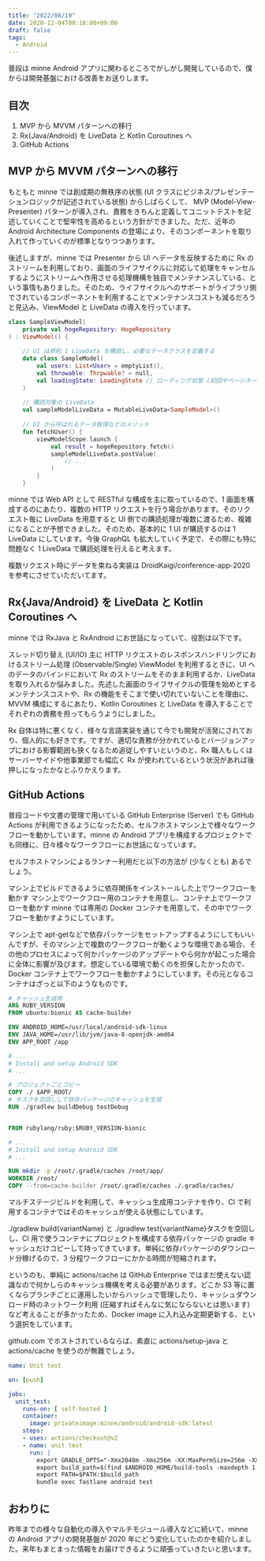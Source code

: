 ```yaml
---
title: "2022/08/19"
date: 2020-12-04T00:18:00+09:00
draft: false
tags:
  - Android
---
```


普段は minne Android アプリに関わるところでがしがし開発しているので、僕からは開発基盤における改善をお送りします。


## 目次
1. MVP から MVVM パターンへの移行
1. Rx{Java/Android} を LiveData と Kotlin Coroutines へ
1. GitHub Actions

## MVP から MVVM パターンへの移行
もともと minne では創成期の無秩序の状態 (UI クラスにビジネス/プレゼンテーションロジックが記述されている状態) からしばらくして、 MVP (Model-View-Presenter) パターンが導入され、責務をきちんと定義してユニットテストを記述していくことで堅牢性を高めるという方針ができました。ただ、近年の Android Architecture Components の登場により、そのコンポーネントを取り入れて作っていくのが標準となりつつあります。

後述しますが、minne では Presenter から UI へデータを反映するために Rx のストリームを利用しており、画面のライフサイクルに対応して処理をキャンセルするようにストリームへ作用させる処理機構を独自でメンテナンスしている、という事情もありました。そのため、ライフサイクルへのサポートがライブラリ側でされているコンポーネントを利用することでメンテナンスコストも減るだろうと見込み、ViewModel と LiveData の導入を行っています。

```kotlin
class SampleViewModel(
    private val hogeRepository: HogeRepository
) : ViewModel() {
    
    // UI は原則 1 LiveData を購読し、必要なデータクラスを定義する
    data class SampleModel(
        val users: List<User> = emptyList(),
        val throwable: Thrpwable? = null,
        val loadingState: LoadingState // ローディング状態 (初回やページネーションなどを識別できるようにする)
    )
    
    // 購読対象の LiveData
    val sampleModelLiveData = MutableLiveData<SampleModel>()
    
    // UI から呼ばれるデータ取得などのメソッド
    fun fetchUser() {
        viewModelScope.launch {
            val result = hogeRepository.fetch()
            sampleModelLiveData.postValue(
                // ...
            )
        }
    }
```

minne では Web API として RESTful な構成を主に取っているので、1 画面を構成するのにあたり、複数の HTTP リクエストを行う場合があります。そのリクエスト毎に LiveData を用意すると UI 側での購読処理が複数に渡るため、複雑になることが予想できました。そのため、基本的に 1 UI が購読するのは 1 LiveData にしています。今後 GraphQL も拡大していく予定で、その際にも特に問題なく 1 LiveData で購読処理を行えると考えます。

複数リクエスト時にデータを束ねる実装は DroidKaigi/conference-app-2020 を参考にさせていただいてます。


## Rx{Java/Android} を LiveData と Kotlin Coroutines へ
minne では RxJava と RxAndroid にお世話になっていて、役割は以下です。

スレッド切り替え (UI/IO)
主に HTTP リクエストのレスポンスハンドリングにおけるストリーム処理 (Observable/Single)
ViewModel を利用するときに、UI へのデータのバインドにおいて Rx のストリームをそのまま利用するか、LiveData を取り入れるか悩みました。先述した画面のライフサイクルの管理を始めとするメンテナンスコストや、Rx の機能をそこまで使い切れていないことを理由に、MVVM 構成にするにあたり、Kotlin Coroutines と LiveData を導入することでそれぞれの責務を担ってもらうようにしました。

Rx 自体は特に悪くなく、様々な言語実装を通じて今でも開発が活発にされており、個人的にも好きです。ですが、適切な責務が分かれているとバージョンアップにおける影響範囲も狭くなるため追従しやすいというのと、Rx 職人もしくはサーバーサイドや他事業部でも幅広く Rx が使われているという状況があれば後押しになったかなとふりかえります。

## GitHub Actions

普段コードや文書の管理で用いている GitHub Enterprise (Server) でも GitHub Actions が利用できるようになったため、セルフホストマシン上で様々なワークフローを動かしています。minne の Android アプリを構成するプロジェクトでも同様に、日々様々なワークフローにお世話になっています。

セルフホストマシンによるランナー利用だと以下の方法が (少なくとも) あるでしょう。

マシン上でビルドできるように依存関係をインストールした上でワークフローを動かす
マシン上でワークフロー用のコンテナを用意し、コンテナ上でワークフローを動かす
minne では専用の Docker コンテナを用意して、その中でワークフローを動かすようにしています。

マシン上で apt-getなどで依存パッケージをセットアップするようにしてもいいんですが、そのマシン上で複数のワークフローが動くような環境である場合、その他のプロセスによって何かパッケージのアップデートやら何かが起こった場合に全体に影響が及びます。想定している環境で動くのを担保したかったので、Docker コンテナ上でワークフローを動かすようにしています。その元となるコンテナはざっと以下のようなものです。

```Dockerfile
# キャッシュ生成用
ARG RUBY_VERSION
FROM ubuntu:bionic AS cache-builder

ENV ANDROID_HOME=/usr/local/android-sdk-linux
ENV JAVA_HOME=/usr/lib/jvm/java-8-openjdk-amd64
ENV APP_ROOT /app

# ...
# Install and setup Android SDK
# ...

# プロジェクトごとコピー
COPY ./ $APP_ROOT/
# タスクを空回しして依存パッケージのキャッシュを生成
RUN ./gradlew buildDebug testDebug


FROM rubylang/ruby:$RUBY_VERSION-bionic

# ...
# Install and setup Android SDK
# ...

RUN mkdir -p /root/.gradle/caches /root/app/
WORKDIR /root/
COPY --from=cache-builder /root/.gradle/caches ./.gradle/caches/
```

マルチステージビルドを利用して、キャッシュ生成用コンテナを作り、CI で利用するコンテナではそのキャッシュが使える状態にしています。

./gradlew build{variantName} と ./gradlew test{variantName}タスクを空回しし、CI 用で使うコンテナにプロジェクトを構成する依存パッケージの gradle キャッシュだけコピーして持ってきています。単純に依存パッケージのダウンロード分稼げるので、3 分程ワークフローにかかる時間が短縮されます。

というのも、単純に actions/cache は GitHub Enterprise ではまだ使えない認識なので何かしらのキャッシュ機構を考える必要があります。どこか S3 等に置くならブランチごとに運用したいからハッシュで管理したり、キャッシュダウンロード時のネットワーク利用 (圧縮すればそんなに気にならないとは思います) など考えることが多かったため、Docker image に入れ込み定期更新する、という選択をしています。

github.com でホストされているならば、素直に actions/setup-java と actions/cache を使うのが無難でしょう。

```yaml
name: Unit test

on: [push]

jobs:
  unit_test:
    runs-on: [ self-hosted ]
    container:
      image: privateimage:minne/android/android-sdk:latest
    steps:
    - uses: actions/checkout@v2
    - name: unit test
      run: |
        export GRADLE_OPTS="-Xmx2048m -Xms256m -XX:MaxPermSize=256m -XX:PermSize=256m"
        export build_path=$(find $ANDROID_HOME/build-tools -maxdepth 1 | sort | awk 'END{print $NF}')
        export PATH=$PATH:$build_path
        bundle exec fastlane android test
```

## おわりに
昨年までの様々な自動化の導入やマルチモジュール導入などに続いて、minne の Android アプリの開発基盤が 2020 年にどう変化していたのかを紹介しました。来年もまとまった情報をお届けできるように頑張っていきたいと思います。
